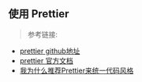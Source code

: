 ## 使用 Prettier

> 参考链接:
- [prettier github地址](https://github.com/prettier/prettier)
- [prettier 官方文档](https://prettier.io/docs/en/install.html)
- [我为什么推荐Prettier来统一代码风格](https://kiwenlau.com/2017/10/23/format-code-use-Prettier/)
